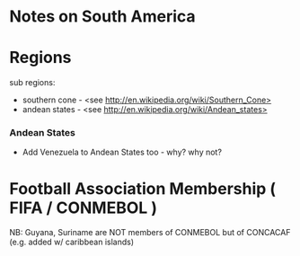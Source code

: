 # Notes on South America


Regions
=======

sub regions:

- southern cone - <see http://en.wikipedia.org/wiki/Southern_Cone>
- andean states - <see http://en.wikipedia.org/wiki/Andean_states>

### Andean States

- Add Venezuela to Andean States too - why? why not?


Football Association Membership ( FIFA / CONMEBOL )
===================================================

NB: Guyana, Suriname  are NOT members of CONMEBOL but of CONCACAF (e.g. added w/ caribbean islands)

